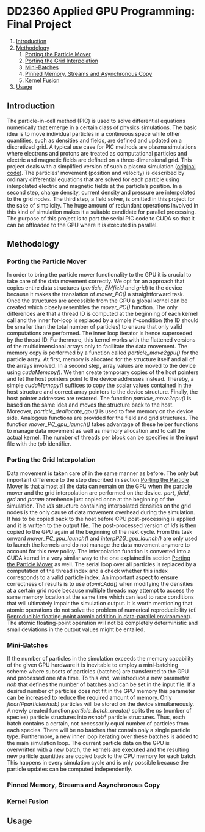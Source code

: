 # DD2360 Applied GPU Programming: Final Project

1. [Introduction](#introduction)
2. [Methodology](#methodology)
   1. [Porting the Particle Mover](#porting-the-particle-mover)
   2. [Porting the Grid Interpolation](#porting-the-grid-interpolation)
   3. [Mini-Batches](#mini-batches)
   4. [Pinned Memory, Streams and Asynchronous Copy](#pinned-memory-streams-and-asynchronous-copy)
   5. [Kernel Fusion](#kernel-fusion)
3. [Usage](#usage)

## Introduction

The particle-in-cell method (PIC) is used to solve differential equations numerically that emerge in a certain class of physics simulations. The basic idea is to move individual particles in a continuous space while other quantities, such as densities and fields, are defined and updated on a discretized grid. A typical use case for PIC methods are plasma simulations where electrons and protons are treated as computational particles and electric and magnetic fields are defined on a three-dimensional grid.
This project deals with a simplified version of such a plasma simulation ([original code](https://github.com/iPIC3D/sputniPIC)). The particles’ movement (position and velocity) is described by ordinary differential equations that are solved for each particle using interpolated electric and magnetic fields at the particle’s position. In a second step, charge density, current density and pressure are interpolated to the grid nodes. The third step, a field solver, is omitted in this project for the sake of simplicity. The huge amount of redundant operations involved in this kind of simulation makes it a suitable candidate for parallel processing.
The purpose of this project is to port the serial PIC code to CUDA so that it can be offloaded to the GPU where it is executed in parallel.

## Methodology
### Porting the Particle Mover
In order to bring the particle mover functionality to the GPU it is crucial to take care of the data movement correctly. We opt for an approach that copies entire data structures (*particle*, *EMfield* and *grid*) to the device because it makes the translation of *mover_PC()* a straightforward task. Once the structures are accessible from the GPU a global kernel can be created which closely resembles the *mover_PC()* function. The only differences are that a thread ID is computed at the beginning of each kernel call and the inner for-loop is replaced by a simple if-condition (the ID should be smaller than the total number of particles) to ensure that only valid computations are performed. The inner loop iterator is hence superseded by the thread ID. Furthermore, this kernel works
with the flattened versions of the multidimensional arrays only to facilitate the data movement.
The memory copy is performed by a function called *particle_move2gpu()* for the particle array. At first, memory is allocated for the structure itself and all of the arrays involved. In a second step, array values are moved to the device using *cudaMemcpy()*. We then create temporary copies of the host pointers and let the host pointers point to the device addresses instead. Thereby, a simple
*cudaMemcpy()* suffices to copy the scalar values contained in the host structure and correct array pointers to the device structure. Finally, the host pointer addresses are restored. The function *particle_move2cpu()* is based on the same idea and moves the structure back to the host. Moreover, *particle_deallocate_gpu()* is used to free memory on the device side. Analogous functions are provided for the field and grid structures. The function *mover_PC_gpu_launch()* takes advantage of these helper functions to manage data movement as well as memory allocation and to call the actual kernel. The number of threads per block can be specified in the input file with the *tpb* identifier.

### Porting the Grid Interpolation
Data movement is taken care of in the same manner as before. The only but important difference to the step described in section [Porting the Particle Mover](#porting-the-particle-mover) is that almost all the data can remain on the GPU when the particle mover and the grid interpolation are performed on the device. *part*, *field*, *grd* and *param* arenhence just copied once at the beginning of the simulation. The *ids* structure containing interpolated densities on the grid nodes is the only cause of data movement overhead
during the simulation. It has to be copied back to the host before CPU post-processing is applied and it is written to the output file. The post-processed version of *ids* is then copied to the GPU again at the beginning of the next cycle. From this task onward *mover_PC_gpu_launch()* and *interpP2G_gpu_launch()* are only used to launch the kernels and do not manage the data movement anymore to
account for this new policy. The interpolation function is converted into a CUDA kernel in a very similar way to the one explained in section [Porting the Particle Mover](#porting-the-particle-mover) as well. The serial loop over all particles is replaced by a computation of the thread index and a check whether this index corresponds to a valid particle index. An important aspect to ensure correctness of results is to use *atomicAdd()* when modifying the densities at a certain grid node because multiple threads may attempt to access the same memory location at the same time which can lead to race conditions that will ultimately impair the simulation output. It is worth mentioning that atomic operations do not solve the problem of numerical reproducibility (cf. [Reproducible floating-point atomic addition in data-parallel environment](https://ieeexplore.ieee.org/abstract/document/7321514)). The atomic floating-point operation will
not be completely deterministic and small deviations in the output values might be entailed.

### Mini-Batches
If the number of particles in the simulation exceeds the memory capability of the given GPU hardware it is inevitable to employ a mini-batching scheme where subsets of particles (batches) are transferred to the GPU and processed one at a time. To this end, we introduce a new parameter *nob* that defines the number of batches and can be set in the input file. If a desired number of particles does not fit in the GPU memory this parameter can be increased to reduce the required amount of memory. Only *floor(#particles/nob)* particles will be stored on the device simultaneously. A newly created function *particle_batch_create()* splits the *ns* (number of species) particle structures into *ns*nob* particle structures. Thus, each batch contains a certain, not necessarily equal number of particles from each species. There will be no batches that contain only a single particle type.
Furthermore, a new inner loop iterating over these batches is added to the main simulation loop. The current particle data on the GPU is overwritten with a new batch, the kernels are executed and the resulting new particle quantities are copied back to the CPU memory for each batch. This happens in every simulation cycle and is only possible because the particle updates can be computed independently.

### Pinned Memory, Streams and Asynchronous Copy

### Kernel Fusion

## Usage

